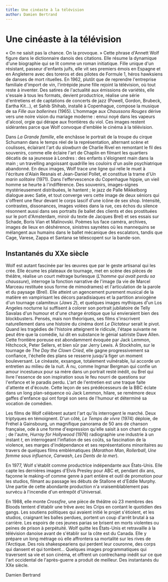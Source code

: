 ```yaml
---
title: Une cinéaste à la télévision
author: Damien Bertrand
---
```


# Une cinéaste à la télévision

« On ne saisit pas la chance. On la provoque. » Cette phrase d'Annett Wolf figure dans le dictionnaire danois des citations. Elle résume la dynamique d'une biographie qui se lit comme un roman initiatique. Fille unique d'un résistant, passeur d'enfants juifs, elle vit ses premiers émois en Espagne et en Angleterre avec des toreros et des pilotes de Formule 1, héros hawksiens de danses de mort rituelles. En 1962, plutôt que de reprendre l'entreprise familiale d'import de vin, l'intrépide jeune fille rejoint la télévision, où tout reste à inventer. Des satires de l'actualité aux émissions de variétés, elle s'essaie à tous les formats, devient productrice, réalise une série d'entretiens et de captations de concerts de jazz (Powell, Gordon, Brubeck, Eartha Kit...), et Sahib Shihab, installé à Copenhague, compose la musique de sa _Fille aux ballerines_ (1965). L'hommage aux _Chaussons Rouges_ dérive vers une noire vision du mariage moderne : ennui noyé dans les vapeurs d'alcool, orgie qui dérape aux frontières du viol. Ces images restent sidérantes parce que Wolf convoque d'emblée le cinéma à la télévision.

Dans _La Grande famille_, elle enchâsse le portrait de la troupe du cirque Schumann dans le temps réel de la représentation, alternant scène et coulisses, éclairant l'art du _slowburn_ de Charlie Rivel en remontant le fil des souvenirs, comme elle éclaire l'art de Chaplin en filmant les quartiers décatis de sa jeunesse à Londres : des enfants s'éloignent main dans la main ; un travelling angoissant quadrille les couloirs d'un asile psychiatrique abandonné. En deux images, Wolf trace une ligne qui relie le muet à l'écriture d'Alain Resnais et Jean-Daniel Pollet, et constitue la trame d'_Un marin solitaire_ (1971). Dans l'effervescence du Copenhague hippie, un vieil homme se heurte à l'indifférence. Des souvenirs, images-signes mystérieusement distribuées, le hantent ; le jazz de Palle Mikkelborg dialogue avec Satie, et tout converge vers cette image de deux séniors qui s'offrent une fleur devant le corps lascif d'une icône de sex shop. Intensité, contrastes, dissonances, images volées dans la rue, ces échos du silence résonnent aussi dans ses portraits (le ballet des clients et des prostituées sur le port d'Amsterdam, miroir du texte de Jacques Brel) et ses essais sur Schade, Boris Vian et Malinovski. Poèmes lus face caméra, archives, images de lieux en déshérence, sinistres saynètes où les mannequins se mélangent aux humains dans le ballet mécanique des escalators, tandis que Cage, Varese, Zappa et Santana se télescopent sur la bande-son.

## Instantanés du XXe siècle

Wolf est autant fascinée par les œuvres que par le geste artisanal qui les crée. Elle écume les plateaux de tournage, met en scène des pièces de théâtre, réalise un court métrage burlesque (_L'homme qui avait perdu sa chaussure_), interroge la fonction narrative de l'image (la vie de Marcel Marceau restituée sous forme de mimodrames) et l'articulation de la parole et du paysage (Brel). Elle atteint un agencement purement musical de la matière en vampirisant les décors paradisiaques et la partition anxiogène d'un tournage calamiteux (_Jaws 2_), et quelques images mythiques d'un Los Angeles nocturne lui suffisent à colorer son portrait jubilatoire de Telly Savalas d'un humour et d'une charge érotique que lui envieraient bien des blockbusters. Pensés, mais non théoriques, ses films s'inscrivent naturellement dans une histoire du cinéma dont _Le Dictateur_ serait le pivot. Quand les tragédies de l'histoire atteignent le ridicule, l'étape suivante ne peut être que la comédie, lui dit en substance le génial satiriste Dave Allen. Cette frontière poreuse est abondamment évoquée par Jack Lemmon, Hitchcock, Peter Sellers, et bien sûr par Jerry Lewis. À Stockholm, sur le tournage de _The Day the Clown Cried_, elle gagne progressivement sa confiance, l'échelle des plans se resserre jusqu'à figer un moment bouleversant. Le cinéaste, exsangue, totalement vulnérable, lui accorde un entretien au milieu de la nuit. À nu, comme Ingmar Bergman qui confie un amour incestueux pour sa mère dans un portrait resté inédit, ou Brel qui livre l'essence de son inspiration sous le feu nourri de questions sur l'enfance et le paradis perdu. L'art de l'entretien est une traque faite d'attente et d'écoute. Cette leçon de ses prédécesseurs de la BBC éclate dans un long plan-séquence où Jack Lemmon, hilare, se remémore deux gaffes d'enfance qui ont forgé son sens de l'humour et déterminé sa vocation de comédien.

Les films de Wolf célèbrent autant l'art qu'ils interrogent le marché. Deux triptyques en témoignent. D'un côté, _Le Temps de vivre_ (1974) déploie, de Fréhel à Gainsbourg, un magnifique panorama de 50 ans de chanson française, ode à une forme d'expression qu'elle saisit à son chant du cygne ; de l'autre, _Hurray for Hollywood_ (1976) radiographie une industrie à un instant _t_, en interrogeant l'inflation de ses coûts, sa fascination de la violence, ses marges d'indépendance et ses représentations minoritaires au travers de quelques films emblématiques (_Marathon Man_, _Rollerball_, _Une femme sous influence_, _Carwash_, _Les Dents de la mer_).

En 1977, Wolf s'établit comme productrice indépendante aux États-Unis. Elle capte les dernières images d'Elvis Presley pour ABC et, pendant dix ans, façonne le making-of comme genre à part entière et outil de promotion pour les studios, filmant au passage les débuts de Stallone et d'Eddie Murphy. Une partie de cette abondante production n'a vraisemblablement pas survécu à l'incendie d'un entrepôt d'Universal.

En 1988, elle monte _Crossfire_, une pièce de théâtre où 23 membres des Bloods tentent d'établir une trêve avec les Crips en contant le quotidien des gangs. Les soutiens politiques qui avaient initié le projet s'étiolent, et les studios, craignant les balles perdues, portent un coup d'arrêt brutal à sa carrière. Les espoirs de ces jeunes parias se brisent en morts violentes ou peines de prison à perpétuité. Wolf quitte les États-Unis et retravaille à la télévision danoise avant de s'établir sur la côte est du Canada. Elle y prépare un long métrage où elle affrontera sa mortalité sur les rives de l'Arctique. Des rois shakespeariens qui perdent leur couronne, des corps qui dansent et qui tombent... Quelques images programmatiques qui traversent sa vie et son cinéma, et offrent un contrechamp inédit sur ce que l'art occidental de l'après-guerre a produit de meilleur. Des instantanés du XXe siècle.

Damien Bertrand
